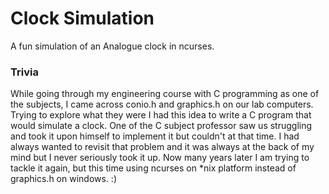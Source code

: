 # Clock Simulation

A fun simulation of an Analogue clock in ncurses.


### Trivia

While going through my engineering course with C programming as one of the subjects, I came across conio.h and graphics.h on our lab computers. Trying to explore what they were I had this idea to write a C program that would simulate a clock. One of the C subject professor saw us struggling and took it upon himself to implement it but couldn't at that time. I had always wanted to revisit that problem and it was always at the back of my mind but I never seriously took it up. Now many years later I am trying to tackle it again, but this time using ncurses on *nix platform instead of graphics.h on windows. :)
